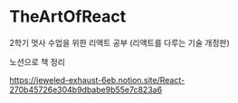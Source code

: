 # TheArtOfReact
2학기 멋사 수업을 위한 리액트 공부 (리액트를 다루는 기술 개정판)

노션으로 책 정리

https://jeweled-exhaust-6eb.notion.site/React-270b45726e304b9dbabe9b55e7c823a6
